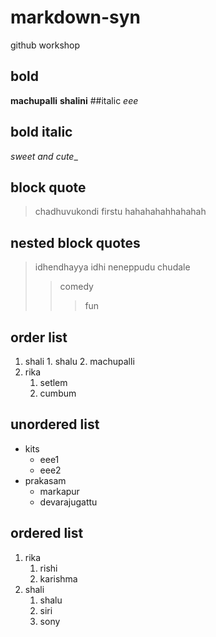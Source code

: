 # markdown-syn
github workshop
## bold
**machupalli**
__shalini__
##italic
*eee*
## bold italic
_sweet and cute__
## block quote
>chadhuvukondi firstu
hahahahahhahahah
## nested block quotes
>idhendhayya idhi neneppudu chudale
>>comedy
>>>fun
## order list
1. shali
       1. shalu
       2. machupalli
 2. rika
       1. setlem
       2. cumbum
## unordered list
- kits
    * eee1
    * eee2
- prakasam
     * markapur
     * devarajugattu
## ordered list
1. rika
    1. rishi
    2. karishma
 2. shali
    1. shalu
    2. siri
    3. sony
  
